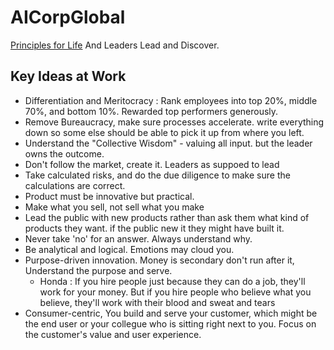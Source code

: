 # AICorpGlobal

[Principles for Life](./IdeologyAndPrinciples/readme.md) And Leaders Lead and Discover.

## Key Ideas at Work

- Differentiation and Meritocracy :  Rank employees into top 20%, middle 70%, and bottom 10%.  Rewarded top performers generously.
- Remove Bureaucracy, make sure processes accelerate. write everything down so some else should be able to pick it up from where you left.
- Understand the "Collective Wisdom" - valuing all input. but the leader owns the outcome. 
- Don't follow the market, create it. Leaders as suppoed to lead 
- Take calculated risks, and do the due diligence to make sure the calculations are correct.
- Product must be innovative but practical.
- Make what you sell, not sell what you make
- Lead the public with new products rather than ask them what kind of products they want. if the public new it they might have built it.
- Never take 'no' for an answer. Always understand why. 
- Be analytical and logical. Emotions may cloud you.
- Purpose-driven innovation. Money is secondary don't run after it, Understand the purpose and serve.
  - Honda : If you hire people just because they can do a job, they'll work for your money. But if you hire people who believe what you believe, they'll work with their blood and sweat and tears
- Consumer-centric, You build and serve your customer, which might be the end user or your collegue who is sitting right next to you. Focus on the customer's value and user experience.
